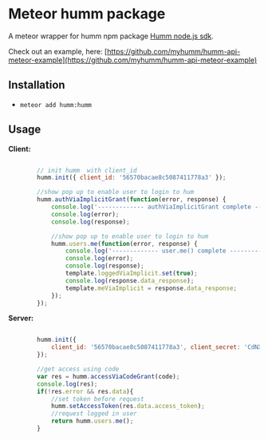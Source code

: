 # Meteor humm package
A meteor wrapper for humm npm package [Humm node.js sdk](https://github.com/myhumm/humm-js-sdk).

Check out an example, here: [https://github.com/myhumm/humm-api-meteor-example](https://github.com/myhumm/humm-api-meteor-example)

## Installation
* `meteor add humm:humm`

## Usage

**Client:**

```javascript

        // init humm  with client_id
        humm.init({ client_id: '56570bacae8c5087411778a3' });

        //show pop up to enable user to login to hum
        humm.authViaImplicitGrant(function(error, response) {
            console.log('------------- authViaImplicitGrant complete -------------');
            console.log(error);
            console.log(response);

            //show pop up to enable user to login to hum
            humm.users.me(function(error, response) {
                console.log('------------- user.me() complete -------------');
                console.log(error);
                console.log(response);
                template.loggedViaImplicit.set(true);
                console.log(response.data_response);
                template.meViaImplicit = response.data_response;
            });
        });


```

**Server:**

```javascript

        humm.init({
            client_id: '56570bacae8c5087411778a3', client_secret: 'CdNX3TcLc/OF3k2oIogwlBi/rCZOP0LSfLxrRjoX5EA='
        });

        //get access using code
        var res = humm.accessViaCodeGrant(code);
        console.log(res);
        if(!res.error && res.data){
            //set token before request
            humm.setAccessToken(res.data.access_token);
            //request logged in user
            return humm.users.me();
        }

```


